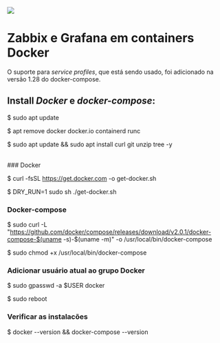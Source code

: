 ![](https://upload.wikimedia.org/wikipedia/commons/b/bf/Zabbix_logo.png)

# Zabbix e Grafana em containers Docker

O suporte para *service profiles*, que está sendo usado, foi adicionado na versão 1.28 do docker-compose.

## Install *Docker* e *docker-compose*:

$ sudo apt update

$ apt remove docker docker.io containerd runc

$ sudo apt update && sudo apt install curl git unzip tree -y

<br>### Docker

$ curl -fsSL https://get.docker.com -o get-docker.sh

$ DRY_RUN=1 sudo sh ./get-docker.sh

### Docker-compose

$ sudo curl -L "https://github.com/docker/compose/releases/download/v2.0.1/docker-compose-$(uname -s)-$(uname -m)" -o /usr/local/bin/docker-compose

$ sudo chmod +x /usr/local/bin/docker-compose

### Adicionar usuário atual ao grupo Docker

$ sudo gpasswd -a $USER docker

$ sudo reboot

### Verificar as instalacões

$ docker --version  && docker-compose --version

